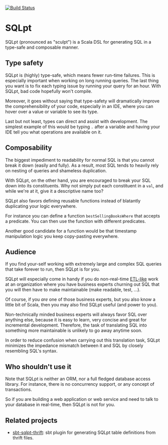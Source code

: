 [![Build Status](https://travis-ci.org/pmellati/SQLpt.svg?branch=master)](https://travis-ci.org/pmellati/SQLpt)

# SQLpt

SQLpt (pronounced as "sculpt") is a Scala DSL for generating SQL in a type-safe and composable manner.

## Type safety

SQLpt is (highly) type-safe, which means fewer run-time failures. This is especially important when working on long running queries. The last thing you want is to fix each typing issue by running your query for an hour. With SQLpt, bad code hopefully won't compile.

Moreover, it goes without saying that type-safety will dramatically improve the comprehensibility of your code, especially in an IDE, where you can hover over a value or variable to see its type.

Last but not least, types can direct and assist with development. The simplest example of this would be typing `.` after a variable and having your IDE tell you what operations are available on it.

## Composability

The biggest impediment to readability for normal SQL is that you cannot break it down (easily and fully). As a result, most SQL tends to heavily rely on nesting of queries and shameless duplication.

With SQLpt, on the other hand, you are encouraged to break your SQL down into its constituents. Why not simply put each constituent in a `val`, and while we're at it, give it a descriptive name too?

SQLpt also favors defining reusable functions instead of blatantly duplicating your logic everywhere.

For instance you can define a function `bestSellingBooksWhere` that accepts a predicate. You can then use the function with different predicates.

Another good candidate for a function would be that timestamp manipulation logic you keep copy-pasting everywhere.

## Audience

If you find your-self working with extremely large and complex SQL queries that take forever to run, then SQLpt is for you.

SQLpt will especially come in handy if you do non-real-time [ETL-like](https://en.wikipedia.org/wiki/Extract,_transform,_load) work at an organization where you have business experts churning out SQL that you will then have to make maintainable (make readable, test, ...).

Of course, if you *are* one of those business experts, but you also know a little bit of Scala, then you may also find SQLpt useful (and power to you).

Non-technically minded business experts will always favor SQL over anything else, because it is easy to learn, very concise and great for incremental development. Therefore, the task of translating SQL into something more maintainable is unlikely to go away anytime soon.

In order to reduce confusion when carrying out this translation task, SQLpt minimizes the impedance mismatch between it and SQL by closely resembling SQL's syntax.

## Who shouldn't use it

Note that SQLpt is neither an ORM, nor a full fledged database access library. For instance, there is no concurrency support, or any concept of transactions.

So if you are building a web application or web service and need to talk to your database in real-time, then SQLpt is not for you.

## Related projects

- [sbt-sqlpt-thrift](https://github.com/pmellati/sbt-sqlpt-thrift): sbt plugin for generating SQLpt table definitions from thrift files.
